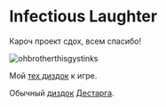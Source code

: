 # Infectious Laughter

Кароч проект сдох, всем спасибо!

![ohbrotherthisgystinks](https://raw.githubusercontent.com/NezertorcheaT/infectious-laughter/refs/heads/main/ohbrotherthisgystinks.gif)

Мой [тех диздок](https://docs.google.com/document/d/1J4gFRaDGuxuzuK4dRIs9TTiOIbPODj5vBNOImMC-y2c/edit?usp=sharing) к игре.

Обычный [диздок](https://docs.google.com/document/d/1AY9n2ruKp1tXWf0O9mz2R_uKGVxRu2bq/edit?usp=sharing&ouid=118018482027293197033&rtpof=true&sd=true) [Дестарга](https://github.com/DESTARG).
